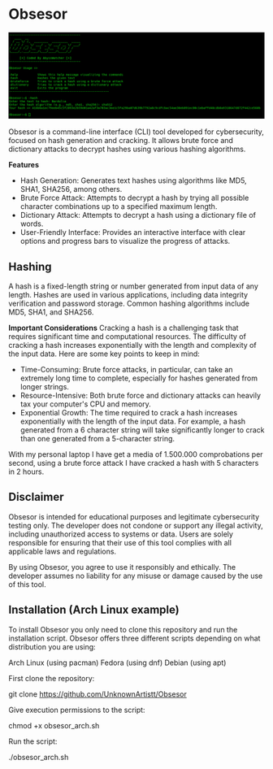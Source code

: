 # Obsesor

<img src="banner.png">

Obsesor is a command-line interface (CLI) tool developed for cybersecurity, focused on hash generation and cracking. It allows brute force and dictionary attacks to decrypt hashes using various hashing algorithms.

<b>Features</b>
- Hash Generation: Generates text hashes using algorithms like MD5, SHA1, SHA256, among others.
- Brute Force Attack: Attempts to decrypt a hash by trying all possible character combinations up to a specified maximum length.
- Dictionary Attack: Attempts to decrypt a hash using a dictionary file of words.
- User-Friendly Interface: Provides an interactive interface with clear options and progress bars to visualize the progress of attacks.

## Hashing

A hash is a fixed-length string or number generated from input data of any length. Hashes are used in various applications, including data integrity verification and password storage. Common hashing algorithms include MD5, SHA1, and SHA256.

<b>Important Considerations</b>
Cracking a hash is a challenging task that requires significant time and computational resources. The difficulty of cracking a hash increases exponentially with the length and complexity of the input data. Here are some key points to keep in mind:

- Time-Consuming: Brute force attacks, in particular, can take an extremely long time to complete, especially for hashes generated from longer strings.
- Resource-Intensive: Both brute force and dictionary attacks can heavily tax your computer's CPU and memory.
- Exponential Growth: The time required to crack a hash increases exponentially with the length of the input data. For example, a hash generated from a 6 character string will take significantly longer to crack than one generated from a 5-character string.

With my personal laptop I have get a media of 1.500.000 comprobations per second, using a brute force attack I have cracked a hash with 5 characters in 2 hours.

## Disclaimer
Obsesor is intended for educational purposes and legitimate cybersecurity testing only. The developer does not condone or support any illegal activity, including unauthorized access to systems or data. Users are solely responsible for ensuring that their use of this tool complies with all applicable laws and regulations.

By using Obsesor, you agree to use it responsibly and ethically. The developer assumes no liability for any misuse or damage caused by the use of this tool.

## Installation (Arch Linux example)

To install Obsesor you only need to clone this repository and run the installation script. Obsesor offers three different scripts depending on what distribution you are using:

  Arch Linux (using pacman)
  Fedora (using dnf)
  Debian (using apt)

First clone the repository:

  git clone https://github.com/UnknownArtistt/Obsesor

Give execution permissions to the script:

  chmod +x obsesor_arch.sh

Run the script:

  ./obsesor_arch.sh
